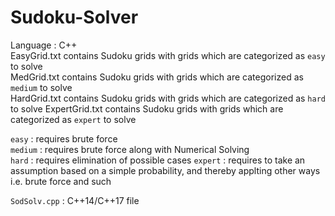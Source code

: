 # Sudoku-Solver
Language : C++  
EasyGrid.txt contains Sudoku grids with grids which are categorized as `easy` to solve  
MedGrid.txt contains Sudoku grids with grids which are categorized as `medium` to solve   
HardGrid.txt contains Sudoku grids with grids which are categorized as `hard` to solve
ExpertGrid.txt contains Sudoku grids with grids which are categorized as `expert` to solve      

`easy` : requires brute force  
`medium` : requires brute force along with Numerical Solving  
`hard` : requires elimination of possible cases 
`expert` : requires to take an assumption based on a simple probability, and thereby applting other ways i.e. brute force and such     

`SodSolv.cpp` : C++14/C++17 file  
